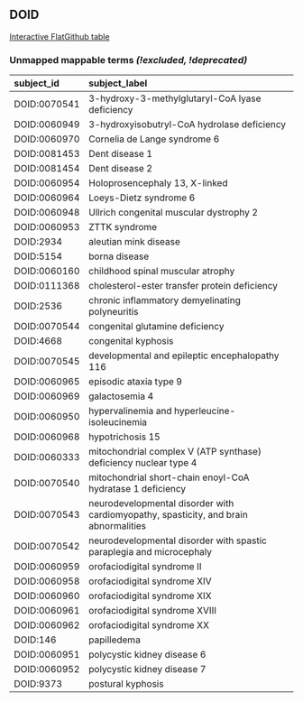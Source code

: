 ## DOID
[Interactive FlatGithub table](https://flatgithub.com/monarch-initiative/mondo-ingest?filename=src/ontology/reports/doid_mapping_status.tsv)

### Unmapped mappable terms _(!excluded, !deprecated)_
| subject_id   | subject_label                                                                        |
|:-------------|:-------------------------------------------------------------------------------------|
| DOID:0070541 | 3-hydroxy-3-methylglutaryl-CoA lyase deficiency                                      |
| DOID:0060949 | 3-hydroxyisobutryl-CoA hydrolase deficiency                                          |
| DOID:0060970 | Cornelia de Lange syndrome 6                                                         |
| DOID:0081453 | Dent disease 1                                                                       |
| DOID:0081454 | Dent disease 2                                                                       |
| DOID:0060954 | Holoprosencephaly 13, X-linked                                                       |
| DOID:0060964 | Loeys-Dietz syndrome 6                                                               |
| DOID:0060948 | Ullrich congenital muscular dystrophy 2                                              |
| DOID:0060953 | ZTTK syndrome                                                                        |
| DOID:2934    | aleutian mink disease                                                                |
| DOID:5154    | borna disease                                                                        |
| DOID:0060160 | childhood spinal muscular atrophy                                                    |
| DOID:0111368 | cholesterol-ester transfer protein deficiency                                        |
| DOID:2536    | chronic inflammatory demyelinating polyneuritis                                      |
| DOID:0070544 | congenital glutamine deficiency                                                      |
| DOID:4668    | congenital kyphosis                                                                  |
| DOID:0070545 | developmental and epileptic encephalopathy 116                                       |
| DOID:0060965 | episodic ataxia type 9                                                               |
| DOID:0060969 | galactosemia 4                                                                       |
| DOID:0060950 | hypervalinemia and hyperleucine-isoleucinemia                                        |
| DOID:0060968 | hypotrichosis 15                                                                     |
| DOID:0060333 | mitochondrial complex V (ATP synthase) deficiency nuclear type 4                     |
| DOID:0070540 | mitochondrial short-chain enoyl-CoA hydratase 1 deficiency                           |
| DOID:0070543 | neurodevelopmental disorder with cardiomyopathy, spasticity, and brain abnormalities |
| DOID:0070542 | neurodevelopmental disorder with spastic paraplegia and microcephaly                 |
| DOID:0060959 | orofaciodigital syndrome II                                                          |
| DOID:0060958 | orofaciodigital syndrome XIV                                                         |
| DOID:0060960 | orofaciodigital syndrome XIX                                                         |
| DOID:0060961 | orofaciodigital syndrome XVIII                                                       |
| DOID:0060962 | orofaciodigital syndrome XX                                                          |
| DOID:146     | papilledema                                                                          |
| DOID:0060951 | polycystic kidney disease 6                                                          |
| DOID:0060952 | polycystic kidney disease 7                                                          |
| DOID:9373    | postural kyphosis                                                                    |